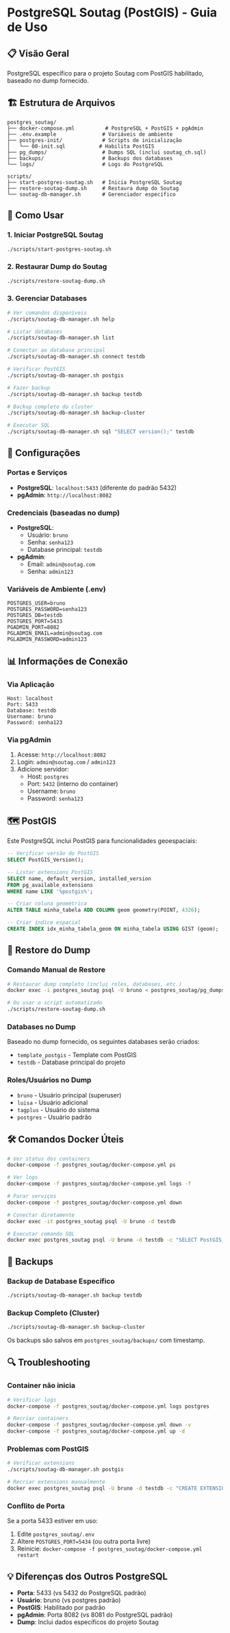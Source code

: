 # PostgreSQL Soutag (PostGIS) - Guia de Uso

## 📋 Visão Geral

PostgreSQL específico para o projeto Soutag com PostGIS habilitado, baseado no dump fornecido.

## 🏗️ Estrutura de Arquivos

```
postgres_soutag/
├── docker-compose.yml          # PostgreSQL + PostGIS + pgAdmin
├── .env.example               # Variáveis de ambiente
├── postgres-init/             # Scripts de inicialização
│   └── 00-init.sql           # Habilita PostGIS
├── pg_dumps/                  # Dumps SQL (inclui soutag_ch.sql)
├── backups/                   # Backups dos databases
└── logs/                      # Logs do PostgreSQL

scripts/
├── start-postgres-soutag.sh   # Inicia PostgreSQL Soutag
├── restore-soutag-dump.sh     # Restaura dump do Soutag
└── soutag-db-manager.sh       # Gerenciador específico
```

## 🚀 Como Usar

### 1. Iniciar PostgreSQL Soutag
```bash
./scripts/start-postgres-soutag.sh
```

### 2. Restaurar Dump do Soutag
```bash
./scripts/restore-soutag-dump.sh
```

### 3. Gerenciar Databases
```bash
# Ver comandos disponíveis
./scripts/soutag-db-manager.sh help

# Listar databases
./scripts/soutag-db-manager.sh list

# Conectar ao database principal
./scripts/soutag-db-manager.sh connect testdb

# Verificar PostGIS
./scripts/soutag-db-manager.sh postgis

# Fazer backup
./scripts/soutag-db-manager.sh backup testdb

# Backup completo do cluster
./scripts/soutag-db-manager.sh backup-cluster

# Executar SQL
./scripts/soutag-db-manager.sh sql "SELECT version();" testdb
```

## 🔧 Configurações

### Portas e Serviços
- **PostgreSQL**: `localhost:5433` (diferente do padrão 5432)
- **pgAdmin**: `http://localhost:8082`

### Credenciais (baseadas no dump)
- **PostgreSQL**:
  - Usuário: `bruno`
  - Senha: `senha123`
  - Database principal: `testdb`
- **pgAdmin**:
  - Email: `admin@soutag.com`
  - Senha: `admin123`

### Variáveis de Ambiente (.env)
```env
POSTGRES_USER=bruno
POSTGRES_PASSWORD=senha123
POSTGRES_DB=testdb
POSTGRES_PORT=5433
PGADMIN_PORT=8082
PGLADMIN_EMAIL=admin@soutag.com
PGLADMIN_PASSWORD=admin123
```

## 📊 Informações de Conexão

### Via Aplicação
```
Host: localhost
Port: 5433
Database: testdb
Username: bruno
Password: senha123
```

### Via pgAdmin
1. Acesse: `http://localhost:8082`
2. Login: `admin@soutag.com` / `admin123`
3. Adicione servidor:
   - Host: `postgres`
   - Port: `5432` (interno do container)
   - Username: `bruno`
   - Password: `senha123`

## 🗺️ PostGIS

Este PostgreSQL inclui PostGIS para funcionalidades geoespaciais:

```sql
-- Verificar versão do PostGIS
SELECT PostGIS_Version();

-- Listar extensions PostGIS
SELECT name, default_version, installed_version 
FROM pg_available_extensions 
WHERE name LIKE '%postgis%';

-- Criar coluna geométrica
ALTER TABLE minha_tabela ADD COLUMN geom geometry(POINT, 4326);

-- Criar índice espacial
CREATE INDEX idx_minha_tabela_geom ON minha_tabela USING GIST (geom);
```

## 📁 Restore do Dump

### Comando Manual de Restore
```bash
# Restaurar dump completo (inclui roles, databases, etc.)
docker exec -i postgres_soutag psql -U bruno < postgres_soutag/pg_dumps/soutag_ch.sql

# Ou usar o script automatizado
./scripts/restore-soutag-dump.sh
```

### Databases no Dump
Baseado no dump fornecido, os seguintes databases serão criados:
- `template_postgis` - Template com PostGIS
- `testdb` - Database principal do projeto

### Roles/Usuários no Dump
- `bruno` - Usuário principal (superuser)
- `luisa` - Usuário adicional
- `tagplus` - Usuário do sistema
- `postgres` - Usuário padrão

## 🛠️ Comandos Docker Úteis

```bash
# Ver status dos containers
docker-compose -f postgres_soutag/docker-compose.yml ps

# Ver logs
docker-compose -f postgres_soutag/docker-compose.yml logs -f

# Parar serviços
docker-compose -f postgres_soutag/docker-compose.yml down

# Conectar diretamente
docker exec -it postgres_soutag psql -U bruno -d testdb

# Executar comando SQL
docker exec postgres_soutag psql -U bruno -d testdb -c "SELECT PostGIS_Version();"
```

## 📁 Backups

### Backup de Database Específico
```bash
./scripts/soutag-db-manager.sh backup testdb
```

### Backup Completo (Cluster)
```bash
./scripts/soutag-db-manager.sh backup-cluster
```

Os backups são salvos em `postgres_soutag/backups/` com timestamp.

## 🔍 Troubleshooting

### Container não inicia
```bash
# Verificar logs
docker-compose -f postgres_soutag/docker-compose.yml logs postgres

# Recriar containers
docker-compose -f postgres_soutag/docker-compose.yml down -v
docker-compose -f postgres_soutag/docker-compose.yml up -d
```

### Problemas com PostGIS
```bash
# Verificar extensions
./scripts/soutag-db-manager.sh postgis

# Recriar extensions manualmente
docker exec postgres_soutag psql -U bruno -d testdb -c "CREATE EXTENSION IF NOT EXISTS postgis;"
```

### Conflito de Porta
Se a porta 5433 estiver em uso:
1. Edite `postgres_soutag/.env`
2. Altere `POSTGRES_PORT=5434` (ou outra porta livre)
3. Reinicie: `docker-compose -f postgres_soutag/docker-compose.yml restart`

## 💡 Diferenças dos Outros PostgreSQL

- **Porta**: 5433 (vs 5432 do PostgreSQL padrão)
- **Usuário**: bruno (vs postgres padrão)
- **PostGIS**: Habilitado por padrão
- **pgAdmin**: Porta 8082 (vs 8081 do PostgreSQL padrão)
- **Dump**: Inclui dados específicos do projeto Soutag